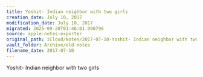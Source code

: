 ```yaml
---
title: Yoshit- Indian neighbor with two girls
creation_date: July 10, 2017
modification_date: July 10, 2017
migrated: 2025-09-20T01:46:01.990798
source: apple-notes-exporter
original_path: iCloud/Notes/2017-07-10-Yoshit- Indian neighbor with two girls.md
vault_folder: Archive/old-notes
filename_date: 2017-07-10
---
```



Yoshit- Indian neighbor with two girls 
